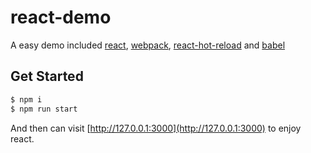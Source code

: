 # react-demo
A easy demo included [react](https://github.com/facebook/react), [webpack](https://webpack.github.io/), [react-hot-reload](https://github.com/gaearon/react-hot-loader) and [babel](https://github.com/babel/babel)

## Get Started

```bash
$ npm i
$ npm run start
```

And then can visit [http://127.0.0.1:3000](http://127.0.0.1:3000) to enjoy react.